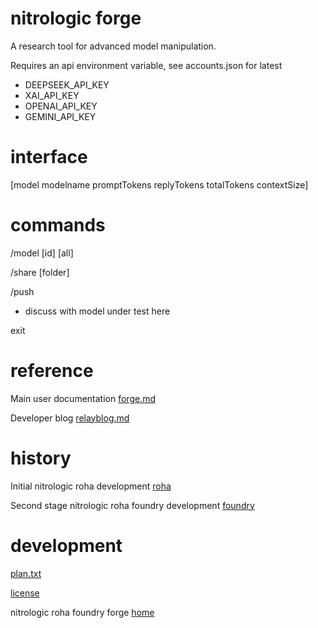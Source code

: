 # nitrologic forge

A research tool for advanced model manipulation.

Requires an api environment variable, see accounts.json for latest

* DEEPSEEK_API_KEY
* XAI_API_KEY 
* OPENAI_API_KEY
* GEMINI_API_KEY

# interface

[model modelname promptTokens replyTokens totalTokens contextSize]

# commands

/model [id] [all]

/share [folder]

/push

* discuss with model under test here

exit

# reference

Main user documentation [forge.md](forge.md)

Developer blog [relayblog.md](https://github.com/nitrologic/media/relayblog.md)

# history

Initial nitrologic roha development [roha](https://github.com/nitrologic/roha)

Second stage nitrologic roha foundry development [foundry](https://github.com/nitrologic/foundry) 

# development

[plan.txt](plan.txt)

[license](LICENSE)

nitrologic roha foundry forge [home](https://github.com/nitrologic/forge)


